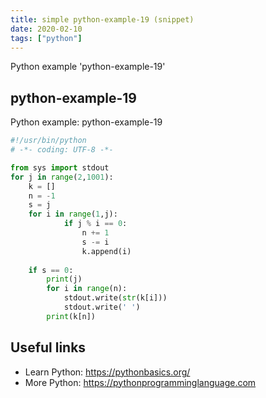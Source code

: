 ```yaml
---
title: simple python-example-19 (snippet)
date: 2020-02-10
tags: ["python"]
---
```

Python example 'python-example-19'


## python-example-19

Python example: python-example-19

```python
#!/usr/bin/python
# -*- coding: UTF-8 -*-

from sys import stdout
for j in range(2,1001):
    k = []
    n = -1
    s = j
    for i in range(1,j):
            if j % i == 0:
                n += 1
                s -= i
                k.append(i)
    
    if s == 0:
        print(j)
        for i in range(n):
            stdout.write(str(k[i]))
            stdout.write(' ')
        print(k[n])


```

## Useful links

- Learn Python: https://pythonbasics.org/
- More Python: https://pythonprogramminglanguage.com
